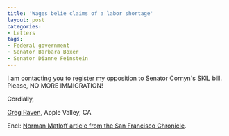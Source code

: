 ```yaml
---
title: 'Wages belie claims of a labor shortage'
layout: post
categories:
- Letters
tags:
- Federal government
- Senator Barbara Boxer
- Senator Dianne Feinstein
---
```


I am contacting you to register my opposition to Senator Cornyn's SKIL bill. Please, NO MORE IMMIGRATION!

Cordially,

[Greg Raven](https://www.gregraven.org), Apple Valley, CA

Encl: [Norman Matloff article from the San Francisco Chronicle](https://sfgate.com/cgi-bin/article.cgi?file=/chronicle/archive/2006/12/07/EDGOULJ5BC1.DTL).